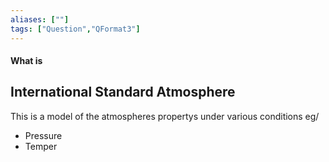 ```yaml
---
aliases: [""]
tags: ["Question","QFormat3"]
---
```


#### What is
## International Standard Atmosphere
This is a model of the atmospheres propertys under various conditions eg/
* Pressure
* Temper
	